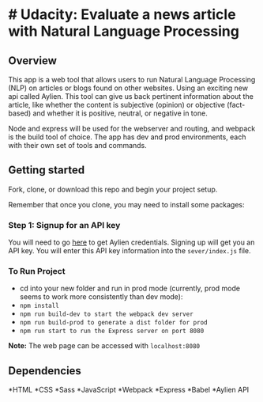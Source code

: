 # # Udacity: Evaluate a news article with Natural Language Processing

## Overview

This app is a web tool that allows users to run Natural Language Processing (NLP) on articles or blogs found on other websites. Using an exciting new api called Aylien. This tool can give us back pertinent information about the article, like whether the content is subjective (opinion) or objective (fact-based) and whether it is positive, neutral, or negative in tone.

Node and express will be used for the webserver and routing, and webpack is the build tool of choice. The app has dev and prod environments, each with their own set of tools and commands.

## Getting started

Fork, clone, or download this repo and begin your project setup.

Remember that once you clone, you may need to install some packages:

### Step 1: Signup for an API key

You will need to go [here](https://developer.aylien.com/signup) to get Aylien credentials. Signing up will get you an API key. You will enter this API key information into the `sever/index.js` file.

### To Run Project

- cd into your new folder and run in prod mode (currently, prod mode seems to work more consistently than dev mode):
- `npm install`
- `npm run build-dev to start the webpack dev server`
- `npm run build-prod to generate a dist folder for prod`
- `npm run start to run the Express server on port 8080`

**Note:** The web page can be accessed with `localhost:8080`

## Dependencies

*HTML
*CSS
*Sass
*JavaScript
*Webpack
*Express
*Babel
*Aylien API
